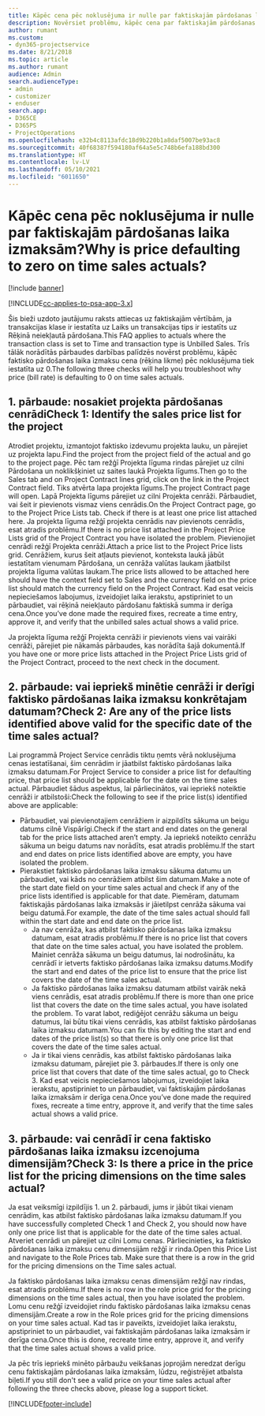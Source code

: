 ```yaml
---
title: Kāpēc cena pēc noklusējuma ir nulle par faktiskajām pārdošanas laika izmaksām?
description: Novērsiet problēmu, kāpēc cena par faktiskajām pārdošanas laika izmaksām tiek pēc noklusējuma iestatīta uz 0.
author: rumant
ms.custom:
- dyn365-projectservice
ms.date: 8/21/2018
ms.topic: article
ms.author: rumant
audience: Admin
search.audienceType:
- admin
- customizer
- enduser
search.app:
- D365CE
- D365PS
- ProjectOperations
ms.openlocfilehash: e32b4c8113afdc18d9b220b1a8daf5007be93ac8
ms.sourcegitcommit: 40f68387f594180af64a5e5c748b6efa188bd300
ms.translationtype: HT
ms.contentlocale: lv-LV
ms.lasthandoff: 05/10/2021
ms.locfileid: "6011650"
---
```

# <a name="why-is-price-defaulting-to-zero-on-time-sales-actuals"></a><span data-ttu-id="dfd85-103">Kāpēc cena pēc noklusējuma ir nulle par faktiskajām pārdošanas laika izmaksām?</span><span class="sxs-lookup"><span data-stu-id="dfd85-103">Why is price defaulting to zero on time sales actuals?</span></span>

[!include [banner](../includes/psa-now-project-operations.md)]

[!INCLUDE[cc-applies-to-psa-app-3.x](../includes/cc-applies-to-psa-app-3x.md)]

<span data-ttu-id="dfd85-104">Šis bieži uzdoto jautājumu raksts attiecas uz faktiskajām vērtībām, ja transakcijas klase ir iestatīta uz Laiks un transakcijas tips ir iestatīts uz Rēķinā neiekļautā pārdošana.</span><span class="sxs-lookup"><span data-stu-id="dfd85-104">This FAQ applies to actuals where the transaction class is set to Time and transaction type is Unbilled Sales.</span></span> <span data-ttu-id="dfd85-105">Trīs tālāk norādītās pārbaudes darbības palīdzēs novērst problēmu, kāpēc faktisko pārdošanas laika izmaksu cena (rēķina likme) pēc noklusējuma tiek iestatīta uz 0.</span><span class="sxs-lookup"><span data-stu-id="dfd85-105">The following three checks will help you troubleshoot why price (bill rate) is defaulting to 0 on time sales actuals.</span></span>

## <a name="check-1-identify-the-sales-price-list-for-the-project"></a><span data-ttu-id="dfd85-106">1. pārbaude: nosakiet projekta pārdošanas cenrādi</span><span class="sxs-lookup"><span data-stu-id="dfd85-106">Check 1: Identify the sales price list for the project</span></span>

<span data-ttu-id="dfd85-107">Atrodiet projektu, izmantojot faktisko izdevumu projekta lauku, un pārejiet uz projekta lapu.</span><span class="sxs-lookup"><span data-stu-id="dfd85-107">Find the project from the project field of the actual and go to the project page.</span></span> <span data-ttu-id="dfd85-108">Pēc tam režģī Projekta līguma rindas pārejiet uz cilni Pārdošana un noklikšķiniet uz saites laukā Projekta līgums.</span><span class="sxs-lookup"><span data-stu-id="dfd85-108">Then go to the Sales tab and on Project Contract lines grid, click on the link in the Project Contract field.</span></span> <span data-ttu-id="dfd85-109">Tiks atvērta lapa projekta līgums.</span><span class="sxs-lookup"><span data-stu-id="dfd85-109">The project Contract page will open.</span></span> <span data-ttu-id="dfd85-110">Lapā Projekta līgums pārejiet uz cilni Projekta cenrāži. Pārbaudiet, vai šeit ir pievienots vismaz viens cenrādis.</span><span class="sxs-lookup"><span data-stu-id="dfd85-110">On the Project Contract page, go to the Project Price Lists tab. Check if there is at least one price list attached here.</span></span> <span data-ttu-id="dfd85-111">Ja projekta līguma režģī projekta cenrādis nav pievienots cenrādis, esat atradis problēmu.</span><span class="sxs-lookup"><span data-stu-id="dfd85-111">If there is no price list attached in the Project Price Lists grid of the Project Contract you have isolated the problem.</span></span> <span data-ttu-id="dfd85-112">Pievienojiet cenrādi režģī Projekta cenrāži.</span><span class="sxs-lookup"><span data-stu-id="dfd85-112">Attach a price list to the Project Price lists grid.</span></span> <span data-ttu-id="dfd85-113">Cenrāžiem, kurus šeit atļauts pievienot, konteksta laukā jābūt iestatītam vienumam Pārdošana, un cenrāža valūtas laukam jāatbilst projekta līguma valūtas laukam.</span><span class="sxs-lookup"><span data-stu-id="dfd85-113">The price lists allowed to be attached here should have the context field set to Sales and the currency field on the price list should match the currency field on the Project Contract.</span></span> <span data-ttu-id="dfd85-114">Kad esat veicis nepieciešamos labojumus, izveidojiet laika ierakstu, apstipriniet to un pārbaudiet, vai rēķinā neiekļauto pārdošanu faktiskā summa ir derīga cena.</span><span class="sxs-lookup"><span data-stu-id="dfd85-114">Once you’ve done made the required fixes, recreate a time entry, approve it, and verify that the unbilled sales actual shows a valid price.</span></span> 

<span data-ttu-id="dfd85-115">Ja projekta līguma režģī Projekta cenrāži ir pievienots viens vai vairāki cenrāži, pārejiet pie nākamās pārbaudes, kas norādīta šajā dokumentā.</span><span class="sxs-lookup"><span data-stu-id="dfd85-115">If you have one or more price lists attached in the Project Price Lists grid of the Project Contract, proceed to the next check in the document.</span></span>

## <a name="check-2-are-any-of-the-price-lists-identified-above-valid-for-the-specific-date-of-the-time-sales-actual"></a><span data-ttu-id="dfd85-116">2. pārbaude: vai iepriekš minētie cenrāži ir derīgi faktisko pārdošanas laika izmaksu konkrētajam datumam?</span><span class="sxs-lookup"><span data-stu-id="dfd85-116">Check 2: Are any of the price lists identified above valid for the specific date of the time sales actual?</span></span>

<span data-ttu-id="dfd85-117">Lai programmā Project Service cenrādis tiktu ņemts vērā noklusējuma cenas iestatīšanai, šim cenrādim ir jāatbilst faktisko pārdošanas laika izmaksu datumam.</span><span class="sxs-lookup"><span data-stu-id="dfd85-117">For Project Service to consider a price list for defaulting price, that price list should be applicable for the date on the time sales actual.</span></span> <span data-ttu-id="dfd85-118">Pārbaudiet šādus aspektus, lai pārliecinātos, vai iepriekš noteiktie cenrāži ir atbilstoši:</span><span class="sxs-lookup"><span data-stu-id="dfd85-118">Check the following to see if the price list(s) identified above are applicable:</span></span>
- <span data-ttu-id="dfd85-119">Pārbaudiet, vai pievienotajiem cenrāžiem ir aizpildīts sākuma un beigu datums cilnē Vispārīgi.</span><span class="sxs-lookup"><span data-stu-id="dfd85-119">Check if the start and end dates on the general tab for the price lists attached aren’t empty.</span></span> <span data-ttu-id="dfd85-120">Ja iepriekš noteikto cenrāžu sākuma un beigu datums nav norādīts, esat atradis problēmu.</span><span class="sxs-lookup"><span data-stu-id="dfd85-120">If the start and end dates on price lists identified above are empty, you have isolated the problem.</span></span> 
- <span data-ttu-id="dfd85-121">Pierakstiet faktisko pārdošanas laika izmaksu sākuma datumu un pārbaudiet, vai kāds no cenrāžiem atbilst šim datumam.</span><span class="sxs-lookup"><span data-stu-id="dfd85-121">Make a note of the start date field on your time sales actual and check if any of the price lists identified is applicable for that date.</span></span> <span data-ttu-id="dfd85-122">Piemēram, datumam faktiskajās pārdošanas laika izmaksās ir jāietilpst cenrāža sākuma vai beigu datumā.</span><span class="sxs-lookup"><span data-stu-id="dfd85-122">For example, the date of the time sales actual should fall within the start date and end date on the price list.</span></span> 
    - <span data-ttu-id="dfd85-123">Ja nav cenrāža, kas atbilst faktisko pārdošanas laika izmaksu datumam, esat atradis problēmu.</span><span class="sxs-lookup"><span data-stu-id="dfd85-123">If there is no price list that covers that date on the time sales actual, you have isolated the problem.</span></span> <span data-ttu-id="dfd85-124">Mainiet cenrāža sākuma un beigu datumus, lai nodrošinātu, ka cenrādī ir ietverts faktisko pārdošanas laika izmaksu datums.</span><span class="sxs-lookup"><span data-stu-id="dfd85-124">Modify the start and end dates of the price list to ensure that the price list covers the date of the time sales actual.</span></span> 
    - <span data-ttu-id="dfd85-125">Ja faktisko pārdošanas laika izmaksu datumam atbilst vairāk nekā viens cenrādis, esat atradis problēmu.</span><span class="sxs-lookup"><span data-stu-id="dfd85-125">If there is more than one price list that covers the date on the time sales actual, you have isolated the problem.</span></span> <span data-ttu-id="dfd85-126">To varat labot, rediģējot cenrāžu sākuma un beigu datumus, lai būtu tikai viens cenrādis, kas atbilst faktisko pārdošanas laika izmaksu datumam.</span><span class="sxs-lookup"><span data-stu-id="dfd85-126">You can fix this by editing the start and end dates of the price list(s) so that there is only one price list that covers the date of the time sales actual.</span></span> 
    - <span data-ttu-id="dfd85-127">Ja ir tikai viens cenrādis, kas atbilst faktisko pārdošanas laika izmaksu datumam, pārejiet pie 3. pārbaudes.</span><span class="sxs-lookup"><span data-stu-id="dfd85-127">If there is only one price list that covers that date of the time sales actual, go to Check 3.</span></span>
<span data-ttu-id="dfd85-128">Kad esat veicis nepieciešamos labojumus, izveidojiet laika ierakstu, apstipriniet to un pārbaudiet, vai faktiskajām pārdošanas laika izmaksām ir derīga cena.</span><span class="sxs-lookup"><span data-stu-id="dfd85-128">Once you’ve done made the required fixes, recreate a time entry, approve it, and verify that the time sales actual shows a valid price.</span></span>

## <a name="check-3-is-there-a-price-in-the-price-list-for-the-pricing-dimensions-on-the-time-sales-actual"></a><span data-ttu-id="dfd85-129">3. pārbaude: vai cenrādī ir cena faktisko pārdošanas laika izmaksu izcenojuma dimensijām?</span><span class="sxs-lookup"><span data-stu-id="dfd85-129">Check 3: Is there a price in the price list for the pricing dimensions on the time sales actual?</span></span>

<span data-ttu-id="dfd85-130">Ja esat veiksmīgi izpildījis 1. un 2. pārbaudi, jums ir jābūt tikai vienam cenrādim, kas atbilst faktisko pārdošanas laika izmaksu datumam.</span><span class="sxs-lookup"><span data-stu-id="dfd85-130">If you have successfully completed Check 1 and Check 2, you should now have only one price list that is applicable for the date of the time sales actual.</span></span> <span data-ttu-id="dfd85-131">Atveriet cenrādi un pārejiet uz cilni Lomu cenas. Pārliecinieties, ka faktisko pārdošanas laika izmaksu cenu dimensijām režģī ir rinda.</span><span class="sxs-lookup"><span data-stu-id="dfd85-131">Open this Price List and navigate to the Role Prices tab. Make sure that there is a row in the grid for the pricing dimensions on the Time sales actual.</span></span>

<span data-ttu-id="dfd85-132">Ja faktisko pārdošanas laika izmaksu cenas dimensijām režģī nav rindas, esat atradis problēmu.</span><span class="sxs-lookup"><span data-stu-id="dfd85-132">If there is no row in the role price grid for the pricing dimensions on the time sales actual, then you have isolated the problem.</span></span> <span data-ttu-id="dfd85-133">Lomu cenu režģī izveidojiet rindu faktisko pārdošanas laika izmaksu cenas dimensijām.</span><span class="sxs-lookup"><span data-stu-id="dfd85-133">Create a row in the Role prices grid for the pricing dimensions on your time sales actual.</span></span> <span data-ttu-id="dfd85-134">Kad tas ir paveikts, izveidojiet laika ierakstu, apstipriniet to un pārbaudiet, vai faktiskajām pārdošanas laika izmaksām ir derīga cena.</span><span class="sxs-lookup"><span data-stu-id="dfd85-134">Once this is done, recreate time entry, approve it, and verify that the time sales actual shows a valid price.</span></span>

<span data-ttu-id="dfd85-135">Ja pēc trīs iepriekš minēto pārbaužu veikšanas joprojām neredzat derīgu cenu faktiskajām pārdošanas laika izmaksām, lūdzu, reģistrējiet atbalsta biļeti.</span><span class="sxs-lookup"><span data-stu-id="dfd85-135">If you still don't see a valid price on your time sales actual after following the three checks above, please log a support ticket.</span></span> 



[!INCLUDE[footer-include](../includes/footer-banner.md)]